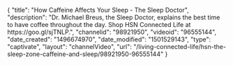 {
    "title": "How Caffeine Affects Your Sleep - The Sleep Doctor",
    "description": "Dr. Michael Breus, the Sleep Doctor, explains the best time to have coffee throughout the day. Shop HSN Connected Life at https:\/\/goo.gl\/sjTNLP.",
    "channelid": "98921950",
    "videoid": "96555144",
    "date_created": "1496674970",
    "date_modified": "1501529143",
    "type": "captivate",
    "layout": "channelVideo",
    "url": "\/living-connected-life\/hsn-the-sleep-zone-caffeine-and-sleep\/98921950-96555144"
}